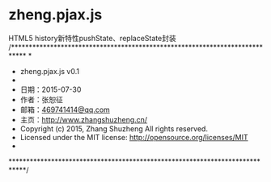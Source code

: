 # zheng.pjax.js
HTML5 history新特性pushState、replaceState封装
/****************************************************************************
 * 
*	zheng.pjax.js v0.1
*
*	日期：2015-07-30
*	作者：张恕征
*	邮箱：469741414@qq.com
*	主页：http://www.zhangshuzheng.cn/
*	Copyright (c) 2015, Zhang Shuzheng All rights reserved.
*	Licensed under the MIT license: http://opensource.org/licenses/MIT
*
****************************************************************************/
